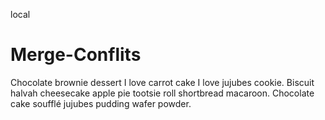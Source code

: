 local
# Merge-Conflits

Chocolate brownie dessert I love carrot cake I love jujubes cookie. Biscuit halvah cheesecake apple pie tootsie roll shortbread macaroon. Chocolate cake soufflé jujubes pudding wafer powder.

